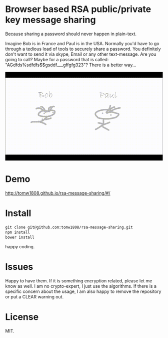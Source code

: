 # Browser based RSA public/private key message sharing

Because sharing a password should never happen in plain-text.

Imagine Bob is in France and Paul is in the USA. Normally you'd have to go through a tedious load of tools to securely share a password. You definitely don't want to send it via skype, Email or any other text-message. Are you going to call? Maybe for a password that is called: "AGdfds$%$%sdfdfs$$gsddf___gffgfg323"? There is a better way...

![rsa-password-share-tutorial](https://raw.githubusercontent.com/tomw1808/rsa-message-sharing/master/src/assets/images/tutorial.gif "Tutorial Gif")


# Demo

http://tomw1808.github.io/rsa-message-sharing/#/

# Install

    git clone git@github.com:tomw1808/rsa-message-sharing.git
    npm install
    bower install
    
happy coding.

# Issues

Happy to have them. If it is something encryption related, please let me know as well. I am no crypto-expert, I just use the algorithms. If there is a specific concern about the usage, I am also happy to remove the repository or put a CLEAR warning out.

# License

MIT.